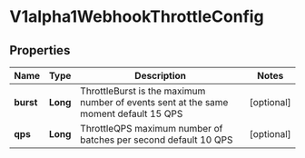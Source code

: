 

# V1alpha1WebhookThrottleConfig

## Properties

Name | Type | Description | Notes
------------ | ------------- | ------------- | -------------
**burst** | **Long** | ThrottleBurst is the maximum number of events sent at the same moment default 15 QPS |  [optional]
**qps** | **Long** | ThrottleQPS maximum number of batches per second default 10 QPS |  [optional]




